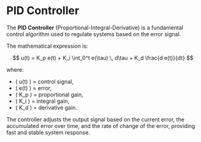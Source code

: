 # PID Controller

The **PID Controller** (Proportional-Integral-Derivative) is a fundamental control algorithm used to regulate systems based on the error signal.

The mathematical expression is:

$$
u(t) = K_p e(t) + K_i \int_0^t e(\tau) \, d\tau + K_d \frac{d e(t)}{dt}
$$

where:

- \( u(t) \) = control signal,
- \( e(t) \) = error,
- \( K_p \) = proportional gain,
- \( K_i \) = integral gain,
- \( K_d \) = derivative gain.

The controller adjusts the output signal based on the current error, the accumulated error over time, and the rate of change of the error, providing fast and stable system response.
